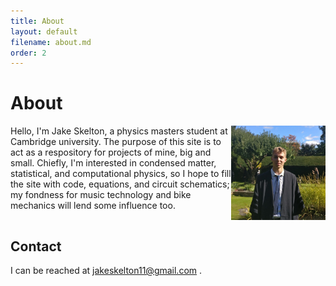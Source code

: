 ```yaml
---
title: About
layout: default
filename: about.md
order: 2
---
```


# About

<img src="/assets/images/headshot.jpg" align="right" width="30%" />
Hello, I'm Jake Skelton, a physics masters student at Cambridge university.
The purpose of this site is to act as a respository for projects of mine, big and small. Chiefly, I'm interested in condensed matter, statistical, and computational physics, so I hope to fill the site with code, equations, and circuit schematics; my fondness for music technology and bike mechanics will lend some influence too.  

<br clear="right"/>

## Contact

I can be reached at <a href="mailto:jakeskelton11@gmail.com"> jakeskelton11@gmail.com </a>.